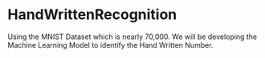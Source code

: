 # HandWrittenRecognition
Using the MNIST Dataset which is nearly 70,000. We will be developing the Machine Learning Model to identify the Hand Written Number.
